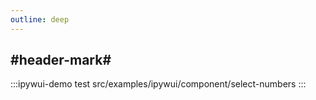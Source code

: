 ```yaml
---
outline: deep
---
```


## #header-mark#
:::ipywui-demo test
src/examples/ipywui/component/select-numbers
:::
